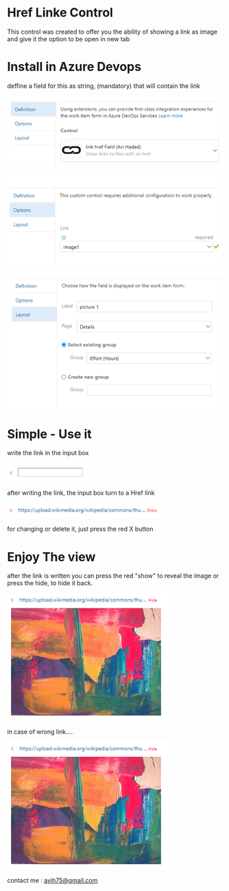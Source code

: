 # Href Linke Control

This control was created to offer you the ability of showing a link as image and give it the option to be open in new tab

# Install in Azure Devops 

deffine a field for this as string, (mandatory) that will contain the link 

![Layout Customization](img/A1.png) 

![Layout Customization](img/A2.png) 

![Layout Customization](img/A3.png) 

# Simple - Use it

write the link in the input box

![Layout Customization](img/B.png) 

after writing the link, the input box turn to a Href link

![Layout Customization](img/C.png) 

for changing or delete it, just press the red X button

# Enjoy The view

after the link is written you can press the red "show" to reveal the image or press the hide, to hide it back.

![Layout Customization](img/D1.png) 

in case of wrong link....

![Layout Customization](img/D1.png) 


contact me :
avih75@gmail.com